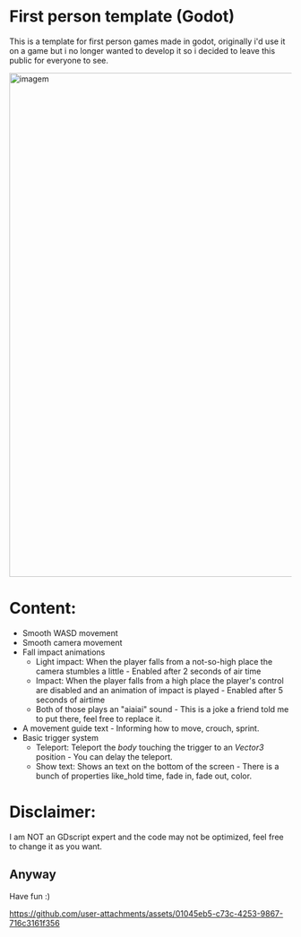 # First person template (Godot)
This is a template for first person games made in godot, originally i'd use it on a game but i no longer wanted to develop it so i decided
to leave this public for everyone to see.

<img width="1440" height="900" alt="imagem" src="https://github.com/user-attachments/assets/50e6388e-c135-4e36-a7e3-1b0246ebc3b5" />


# Content:
- Smooth WASD movement
- Smooth camera movement
- Fall impact animations
  - Light impact: When the player falls from a not-so-high place the camera stumbles a little - Enabled after 2 seconds of air time
  - Impact: When the player falls from a high place the player's control are disabled and an animation of impact is played - Enabled after 5 seconds of airtime
  - Both of those plays an "aiaiai" sound - This is a joke a friend told me to put there, feel free to replace it.
- A movement guide text - Informing how to move, crouch, sprint.
- Basic trigger system
  - Teleport: Teleport the *body* touching the trigger to an *Vector3* position - You can delay the teleport.
  - Show text: Shows an text on the bottom of the screen - There is a bunch of properties like_hold time, fade in, fade out, color.

# Disclaimer:
I am NOT an GDscript expert and the code may not be optimized, feel free to change it as you want.

## Anyway
Have fun :)


https://github.com/user-attachments/assets/01045eb5-c73c-4253-9867-716c3161f356

